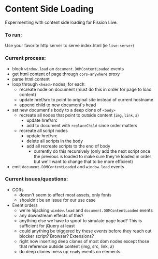 # Content Side Loading

Experimenting with content side loading for Fission Live.

### To run:
Use your favorite http server to serve index.html
(ie `live-server`)

### Current process:
- block `window.load` an `document.DOMContentLoaded` events
- get html content of page through `cors-anywhere` proxy
- parse html content
- loop through `<head>` nodes, for each:
  - recreate node on document (must do this in order for page to load content)
  - update href/src to point to original site instead of current hostname
  - append child to new document's head
- set new document's body to a deep clone of `<body>`
  - recreate all nodes that point to outside content (`img`, `link`, `a`)
    - update href/src
    - add to document with `replaceChild` since order matters
  - recreate all script nodes
    - update href/src
    - delete all scripts in the body
    - add all recreate scripts to the end of body
      - currently do this recursively (only add the next script once the previous is loaded to make sure they're loaded in order but we'll want to change that to be more efficient)
- emit `document.DOMContentLoaded` and `window.load` events

### Current issues/questions:
- CORs
  - doesn't seem to affect most assets, only fonts
  - shouldn't be an issue for our use case
- Event orders
	- we're hijacking `window.load` and `document.DOMContentLoaded` events
    - any downstream effects of this?
    - anything else we have to spoof to simulate page load? This is sufficient for jQuery at least
    - could anything be triggered by these events before they reach out blocker script? Browser? Extensions? 
	- right now inserting deep clones of most dom nodes except those that reference outside content (img, src, link, a)
    - do deep clones mess up `ready` events on elements
